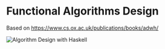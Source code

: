 # Functional Algorithms Design

Based on https://www.cs.ox.ac.uk/publications/books/adwh/

![Algorithm Design with Haskell](https://www.cs.ox.ac.uk/publications/books/adwh/cover-large.jpg)
